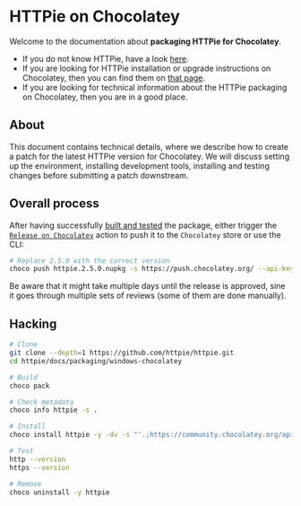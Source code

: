 # HTTPie on Chocolatey

Welcome to the documentation about **packaging HTTPie for Chocolatey**.

- If you do not know HTTPie, have a look [here](https://httpie.io/cli).
- If you are looking for HTTPie installation or upgrade instructions on Chocolatey, then you can find them on [that page](https://httpie.io/docs#chocolatey).
- If you are looking for technical information about the HTTPie packaging on Chocolatey, then you are in a good place.

## About

This document contains technical details, where we describe how to create a patch for the latest HTTPie version for Chocolatey.
We will discuss setting up the environment, installing development tools, installing and testing changes before submitting a patch downstream.

## Overall process

After having successfully [built and tested](#hacking) the package, either trigger the
[`Release on Chocolatey`](https://github.com/httpie/httpie/actions/workflows/release-choco.yml) action
to push it to the `Chocolatey` store or use the CLI:

```bash
# Replace 2.5.0 with the correct version
choco push httpie.2.5.0.nupkg -s https://push.chocolatey.org/ --api-key=API_KEY
```

Be aware that it might take multiple days until the release is approved, sine it goes through multiple
sets of reviews (some of them are done manually).

## Hacking

```bash
# Clone
git clone --depth=1 https://github.com/httpie/httpie.git
cd httpie/docs/packaging/windows-chocolatey

# Build
choco pack

# Check metadata
choco info httpie -s .

# Install
choco install httpie -y -dv -s "'.;https://community.chocolatey.org/api/v2/'"

# Test
http --version
https --version

# Remove
choco uninstall -y httpie
```

